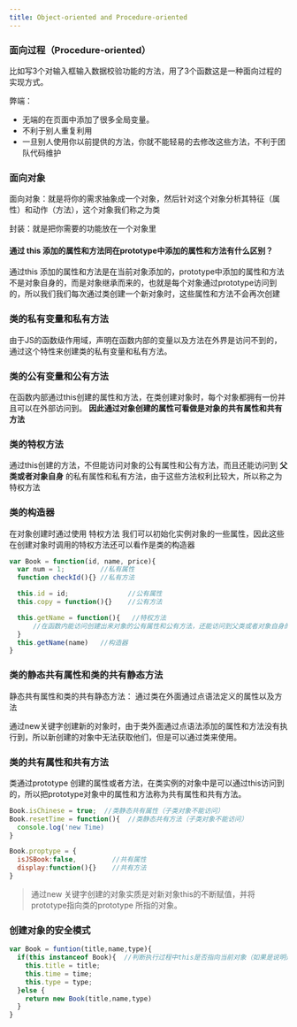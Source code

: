 ```yaml
---
title: Object-oriented and Procedure-oriented
---
```


### 面向过程（Procedure-oriented）

比如写3个对输入框输入数据校验功能的方法，用了3个函数这是一种面向过程的实现方式。

弊端：
  - 无端的在页面中添加了很多全局变量。
  - 不利于别人重复利用
  - 一旦别人使用你以前提供的方法，你就不能轻易的去修改这些方法，不利于团队代码维护

### 面向对象

面向对象：就是将你的需求抽象成一个对象，然后针对这个对象分析其特征（属性）和动作（方法），这个对象我们称之为类

封装：就是把你需要的功能放在一个对象里

#### 通过 this 添加的属性和方法同在prototype中添加的属性和方法有什么区别？

通过this 添加的属性和方法是在当前对象添加的，prototype中添加的属性和方法不是对象自身的，而是对象继承而来的，也就是每个对象通过prototype访问到的，所以我们我们每次通过类创建一个新对象时，这些属性和方法不会再次创建

### 类的私有变量和私有方法

由于JS的函数级作用域，声明在函数内部的变量以及方法在外界是访问不到的，通过这个特性来创建类的私有变量和私有方法。

### 类的公有变量和公有方法

在函数内部通过this创建的属性和方法，在类创建对象时，每个对象都拥有一份并且可以在外部访问到。 **因此通过对象创建的属性可看做是对象的共有属性和共有方法**

### 类的特权方法

通过this创建的方法，不但能访问对象的公有属性和公有方法，而且还能访问到 **父类或者对象自身** 的私有属性和私有方法，由于这些方法权利比较大，所以称之为特权方法

### 类的构造器

在对象创建时通过使用 特权方法 我们可以初始化实例对象的一些属性，因此这些在创建对象时调用的特权方法还可以看作是类的构造器

```js
var Book = function(id, name, price){
  var num = 1;         //私有属性
  function checkId(){} //私有方法

  this.id = id;               //公有属性
  this.copy = function(){}    //公有方法

  this.getName = function(){   //特权方法
      //在函数内能访问创建出来对象的公有属性和公有方法，还能访问到父类或者对象自身的私有属性和私有方法
  }
  this.getName(name)   //构造器
}
```

### 类的静态共有属性和类的共有静态方法

静态共有属性和类的共有静态方法： 通过类在外面通过点语法定义的属性以及方法

通过new关键字创建新的对象时，由于类外面通过点语法添加的属性和方法没有执行到，所以新创建的对象中无法获取他们，但是可以通过类来使用。

### 类的共有属性和共有方法

类通过prototype 创建的属性或者方法，在类实例的对象中是可以通过this访问到的，所以把prototype对象中的属性和方法称为共有属性和共有方法。

```js
Book.isChinese = true;  //类静态共有属性（子类对象不能访问）
Book.resetTime = function(){  //类静态共有方法（子类对象不能访问）
  console.log('new Time)
}

Book.proptype = {
  isJSBook:false,         //共有属性
  display:function(){}    //共有方法
}
```

>通过new 关键字创建的对象实质是对新对象this的不断赋值，并将prototype指向类的prototype 所指的对象。
>

### 创建对象的安全模式

```js
var Book = funtion(title,name,type){
  if(this instanceof Book){  //判断执行过程中this是否指向当前对象（如果是说明是当前对象，如果没有使用new，this指向的是window对象）
    this.title = title;
    this.time = time;
    this.type = type;
  }else {
    return new Book(title,name,type)
  }
}
```